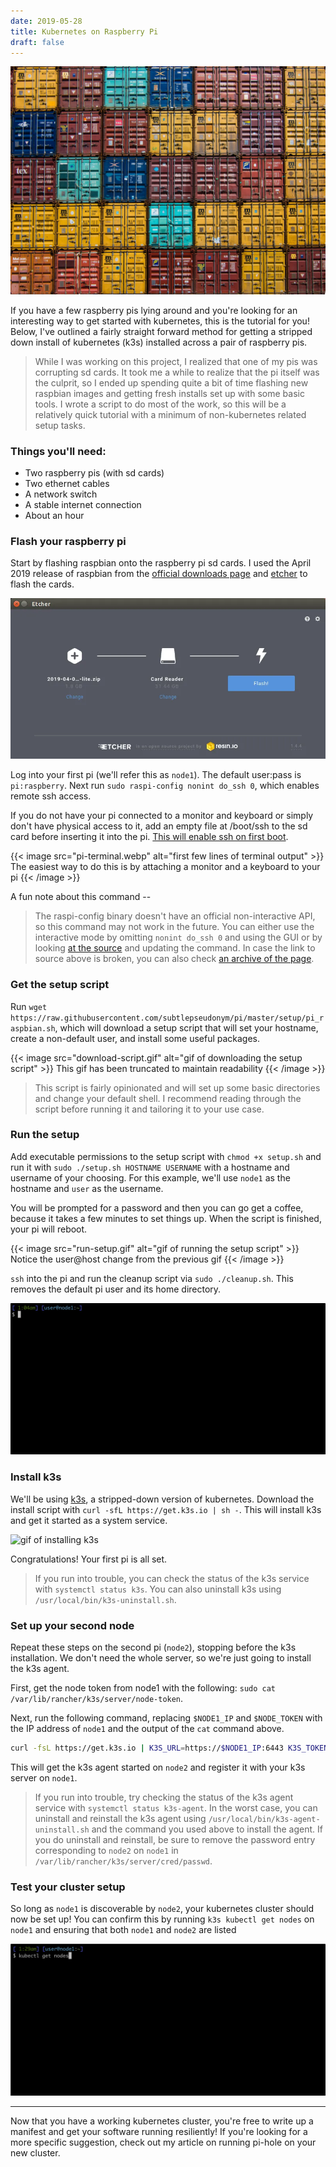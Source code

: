 ```yaml
---
date: 2019-05-28
title: Kubernetes on Raspberry Pi
draft: false
---
```


![header image](containers.jfif)

<!-- summary -->
If you have a few raspberry pis lying around and you're looking for an interesting way to get started with kubernetes, this is the tutorial for you! Below, I've outlined a fairly straight forward method for getting a stripped down install of kubernetes (k3s) installed across a pair of raspberry pis.
<!-- summary -->

> While I was working on this project, I realized that one of my pis was corrupting sd cards. It took me a while to realize that the pi itself was the culprit, so I ended up spending quite a bit of time flashing new raspbian images and getting fresh installs set up with some basic tools. I wrote a script to do most of the work, so this will be a relatively quick tutorial with a minimum of non-kubernetes related setup tasks.

### Things you'll need:
- Two raspberry pis (with sd cards)
- Two ethernet cables
- A network switch
- A stable internet connection
- About an hour

### Flash your raspberry pi
Start by flashing raspbian onto the raspberry pi sd cards. I used the April 2019 release of raspbian from the [official downloads page](https://www.raspberrypi.com/software/) and [etcher](https://www.balena.io/etcher) to flash the cards.

![etcher ui](etcher.webp)

Log into your first pi (we'll refer this as `node1`). The default user:pass is `pi:raspberry`. Next run `sudo raspi-config nonint do_ssh 0`, which enables remote ssh access.

If you do not have your pi connected to a monitor and keyboard or simply don't have physical access to it, add an empty file at /boot/ssh to the sd card before inserting it into the pi. [This will enable ssh on first boot](https://www.raspberrypi.com/news/a-security-update-for-raspbian-pixel/).

{{< image src="pi-terminal.webp" alt="first few lines of terminal output" >}}
The easiest way to do this is by attaching a monitor and a keyboard to your pi
{{< /image >}}

A fun note about this command --
> The raspi-config binary doesn't have an official non-interactive API, so this command may not work in the future. You can either use the interactive mode by omitting `nonint do_ssh 0` and using the GUI or by looking [at the source](https://github.com/raspberrypi-ui/rc_gui/blob/master/src/rc_gui.c) and updating the command. In case the link to source above is broken, you can also check [an archive of the page](https://web.archive.org/web/20200718051303/https://github.com/raspberrypi-ui/rc_gui/blob/master/src/rc_gui.c).

### Get the setup script
Run `wget https://raw.githubusercontent.com/subtlepseudonym/pi/master/setup/pi_raspbian.sh`, which will download a setup script that will set your hostname, create a non-default user, and install some useful packages.

{{< image src="download-script.gif" alt="gif of downloading the setup script" >}}
This gif has been truncated to maintain readability
{{< /image >}}

> This script is fairly opinionated and will set up some basic directories and change your default shell. I recommend reading through the script before running it and tailoring it to your use case.

### Run the setup
Add executable permissions to the setup script with `chmod +x setup.sh` and run it with `sudo ./setup.sh HOSTNAME USERNAME` with a hostname and username of your choosing. For this example, we'll use `node1` as the hostname and `user` as the username.

You will be prompted for a password and then you can go get a coffee, because it takes a few minutes to set things up. When the script is finished, your pi will reboot.

{{< image src="run-setup.gif" alt="gif of running the setup script" >}}
Notice the user@host change from the previous gif
{{< /image >}}

`ssh` into the pi and run the cleanup script via `sudo ./cleanup.sh`. This removes the default pi user and its home directory.

![gif of running the cleanup script](run-cleanup.gif)

### Install k3s
We'll be using [k3s](https://github.com/k3s-io/k3s), a stripped-down version of kubernetes. Download the install script with `curl -sfL https://get.k3s.io | sh -`. This will install k3s and get it started as a system service.

![gif of installing k3s](https://github.com/k3s-io/k3s)

Congratulations! Your first pi is all set.

> If you run into trouble, you can check the status of the k3s service with `systemctl status k3s`. You can also uninstall k3s using `/usr/local/bin/k3s-uninstall.sh`.

### Set up your second node
Repeat these steps on the second pi (`node2`), stopping before the k3s installation. We don't need the whole server, so we're just going to install the k3s agent.

First, get the node token from node1 with the following:
`sudo cat /var/lib/rancher/k3s/server/node-token`.

Next, run the following command, replacing `$NODE1_IP` and `$NODE_TOKEN` with the IP address of `node1` and the output of the `cat` command above.

```bash
curl -fsL https://get.k3s.io | K3S_URL=https://$NODE1_IP:6443 K3S_TOKEN=$NODE_TOKEN sh -
```

This will get the k3s agent started on `node2` and register it with your k3s server on `node1`.

> If you run into trouble, try checking the status of the k3s agent service with `systemctl status k3s-agent`. In the worst case, you can uninstall and reinstall the k3s agent using `/usr/local/bin/k3s-agent-uninstall.sh` and the command you used above to install the agent. If you do uninstall and reinstall, be sure to remove the password entry corresponding to `node2` on `node1` in `/var/lib/rancher/k3s/server/cred/passwd`.

### Test your cluster setup
So long as `node1` is discoverable by `node2`, your kubernetes cluster should now be set up! You can confirm this by running `k3s kubectl get nodes` on `node1` and ensuring that both `node1` and `node2` are listed

![running kubectl get nodes](get-nodes.gif)

---

Now that you have a working kubernetes cluster, you're free to write up a manifest and get your software running resiliently! If you're looking for a more specific suggestion, check out my article on running pi-hole on your new cluster.
